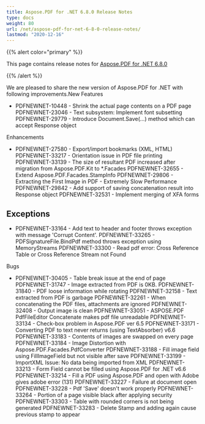```yaml
---
title: Aspose.PDF for .NET 6.8.0 Release Notes
type: docs
weight: 80
url: /net/aspose-pdf-for-net-6-8-0-release-notes/
lastmod: "2020-12-16"
---
```


{{% alert color="primary" %}} 

This page contains release notes for [Aspose.PDF for .NET 6.8.0](http://www.aspose.com/downloads/pdf/net/new-releases/aspose.pdf-for-.net-6.8.0/)

{{% /alert %}} 

We are pleased to share the new version of Aspose.PDF for .NET with following improvements.New Features

- PDFNEWNET-10448 - Shrink the actual page contents on a PDF page
  PDFNEWNET-23046 - Text subsystem: Implement font subsetting
  PDFNEWNET-29779 - Introduce Document.Save(...) method which can accept Response object

Enhancements

- PDFNEWNET-27580 - Export/import bookmarks (XML, HTML)
  PDFNEWNET-33217 - Orientation issue in PDF file printing
  PDFNEWNET-33139 - The size of resultant PDF increased after migration from Aspose.PDF.Kit to *.Facades
  PDFNEWNET-32655 - Extend Aspose.PDF.Facades.StampInfo
  PDFNEWNET-29806 - Extracting the First Image in PDF - Extremely Slow Performance
  PDFNEWNET-29842 - Add support of saving concatenation result into Response object
  PDFNEWNET-32531 - Implement merging of XFA forms
## **Exceptions**
- PDFNEWNET-33164 - Add text to header and footer throws exception with message 'Corrupt Content'.
  PDFNEWNET-33265 - PDFSignatureFile.BindPdf method throws exception using MemoryStreams
  PDFNEWNET-33300 - Read pdf error: Cross Reference Table or Cross Reference Stream not Found

Bugs

- PDFNEWNET-30405 - Table break issue at the end of page
  PDFNEWNET-31747 - Image extracted from PDF is 0KB.
  PDFNEWNET-31840 - PDF loose information while rotating
  PDFNEWNET-32158 - Text extracted from PDF is garbage
  PDFNEWNET-32261 - When concatenating the PDF files, attachments are ignored
  PDFNEWNET-32408 - Output image is clean
  PDFNEWNET-33051 - ASPOSE.PDF PdfFileEditor Concatenate makes pdf file unreadable
  PDFNEWNET-33134 - Check-box problem in Aspose.PDF ver 6.5
  PDFNEWNET-33171 - Converting PDF to text never returns (using TextAbsorber) v6.6
  PDFNEWNET-33183 - Contents of images are swapped on every page
  PDFNEWNET-33184 - Image Distortion with Aspose.PDF.Facades.PdfConverter
  PDFNEWNET-33188 - Fill image field using FillImageField but not visible after save
  PDFNEWNET-33199 - ImportXML Issue: No data being imported from XML
  PDFNEWNET-33213 - Form Field cannot be filled using Aspose.PDF for .NET v6.6
  PDFNEWNET-33214 - Fill a PDF using Aspose.PDF and open with Adobe gives adobe error (131)
  PDFNEWNET-33227 - Failure at document open
  PDFNEWNET-33228 - Pdf 'Save' doesn't work properly
  PDFNEWNET-33264 - Portion of a page visible black after applying security
  PDFNEWNET-33303 - Table with rounded corners is not being generated
  PDFNEWNET-33283 - Delete Stamp and adding again cause previous stamp to appear
